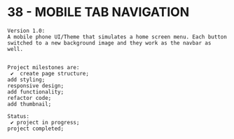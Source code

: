 # 38 - MOBILE TAB NAVIGATION

    Version 1.0:
    A mobile phone UI/Theme that simulates a home screen menu. Each button switched to a new background image and they work as the navbar as well.


    Project milestones are:
     ✔  create page structure;
    add styling;
    responsive design;
    add functionality;
    refactor code;
    add thumbnail;

    Status:
     ✔ project in progress;
    project completed;
